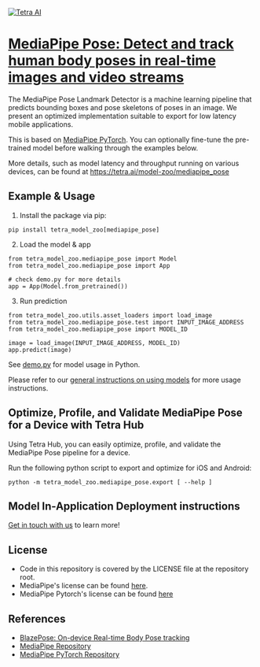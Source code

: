 [![Tetra AI](https://tetra.ai/img/logo.svg)](https://tetra.ai/)

# [MediaPipe Pose: Detect and track human body poses in real-time images and video streams](https://tetra.ai/model-zoo/mediapipe_pose)

The MediaPipe Pose Landmark Detector is a machine learning pipeline that predicts bounding boxes and pose skeletons of poses in an image.
We present an optimized implementation suitable to export for low latency mobile applications.

This is based on [MediaPipe PyTorch](https://github.com/zmurez/MediaPipePyTorch). You can optionally
fine-tune the pre-trained model before walking through the examples below.

More details, such as model latency and throughput running on various devices, can be found at https://tetra.ai/model-zoo/mediapipe_pose

## Example & Usage
1. Install the package via pip:
```
pip install tetra_model_zoo[mediapipe_pose]
```

2. Load the model & app
```
from tetra_model_zoo.mediapipe_pose import Model
from tetra_model_zoo.mediapipe_pose import App

# check demo.py for more details
app = App(Model.from_pretrained())
```

3. Run prediction
```
from tetra_model_zoo.utils.asset_loaders import load_image
from tetra_model_zoo.mediapipe_pose.test import INPUT_IMAGE_ADDRESS
from tetra_model_zoo.mediapipe_pose import MODEL_ID

image = load_image(INPUT_IMAGE_ADDRESS, MODEL_ID)
app.predict(image)
```

See [demo.py](demo.py) for model usage in Python.

Please refer to our [general instructions on using models](../../#tetra-model-zoo) for more usage instructions.

## Optimize, Profile, and Validate MediaPipe Pose for a Device with Tetra Hub
Using Tetra Hub, you can easily optimize, profile, and validate the MediaPipe Pose pipeline for a device.

Run the following python script to export and optimize for iOS and Android:
```
python -m tetra_model_zoo.mediapipe_pose.export [ --help ]
```

## Model In-Application Deployment instructions
<a href="mailto:support@tetra.ai?subject=Request Access for Tetra Hub&body=Interest in using MediaPipePose in model zoo for deploying on-device.">Get in touch with us</a> to learn more!

## License
- Code in this repository is covered by the LICENSE file at the repository root.
- MediaPipe's license can be found [here](https://github.com/google/MediaPipe/blob/master/LICENSE).
- MediaPipe Pytorch's license can be found [here](https://github.com/zmurez/MediaPipePyTorch/blob/master/LICENSE)

## References
* [BlazePose: On-device Real-time Body Pose tracking](https://arxiv.org/abs/2006.10204)
* [MediaPipe Repository](https://github.com/google/MediaPipe/)
* [MediaPipe PyTorch Repository](https://github.com/zmurez/MediaPipePyTorch/)
